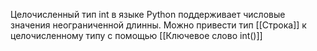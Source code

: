 Целочисленный тип int в языке Python поддерживает числовые значения неограниченной длинны.
Можно привести тип [[Строка]] к целочисленному типу с помощью [[Ключевое слово int()]]
